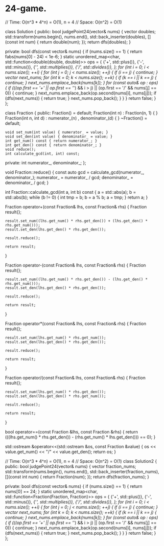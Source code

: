 # 24-game.

// Time:  O(n^3 * 4^n) = O(1), n = 4
// Space: O(n^2) = O(1)

class Solution {
public:
    bool judgePoint24(vector<int>& nums) {
        vector<double> doubles;
        std::transform(nums.begin(), nums.end(), std::back_inserter(doubles),
                       [](const int num) { return double(num); });
        return dfs(doubles);
    }

private:
    bool dfs(const vector<double>& nums) {
        if (nums.size() == 1) {
            return fabs(nums[0] - 24) < 1e-6;
        }
        static unordered_map<char, std::function<double(double, double)>> ops =
        {
            {'+', std::plus<double>()},
            {'-', std::minus<double>()},
            {'*', std::multiplies<double>()},
            {'/', std::divides<double>()},
        };
        for (int i = 0; i < nums.size(); ++i) {
            for (int j = 0; j < nums.size(); ++j) {
                if (i == j) {
                    continue;
                }
                vector<double> next_nums;
                for (int k = 0; k < nums.size(); ++k) {
                    if (k == i || k == j) {
                        continue;
                    }
                    next_nums.emplace_back(nums[k]);
                }
                for (const auto& op : ops) {
                    if (((op.first == '+' || op.first == '*') && i > j) ||
                        (op.first == '/' && nums[j] == 0)) {
                        continue;
                    }
                    next_nums.emplace_back(op.second(nums[i], nums[j]));
                    if (dfs(next_nums)) {
                        return true;
                    }
                    next_nums.pop_back();
                }
            }
        }
        return false;
    }
};


class Fraction {
public:
    Fraction() = default;
    Fraction(int n)
        : Fraction(n, 1)
    {
    }
    Fraction(int n, int d)
        : numerator_(n)
        , denominator_(d)
    {
    }
    ~Fraction() = default;

    void set_num(int value) { numerator_ = value; }
    void set_den(int value) { denominator_ = value; }
    int get_num() const { return numerator_; }
    int get_den() const { return denominator_; }
    void reduce();
    int calculate_gcd(int, int) const;
private:
    int numerator_, denominator_;
};

void Fraction::reduce()
{
    const auto gcd = calculate_gcd(numerator_, denominator_);
    numerator_ = numerator_ / gcd;
    denominator_ = denominator_ / gcd;
}

int Fraction::calculate_gcd(int a, int b) const
{
    a = std::abs(a);
    b = std::abs(b);
    while (b != 0) {
        int tmp = b;
        b = a % b;
        a = tmp;
    }
    return a;
}

Fraction operator+(const Fraction& lhs, const Fraction& rhs)
{
    Fraction result{};

    result.set_num((lhs.get_num() * rhs.get_den()) + (lhs.get_den() * rhs.get_num()));
    result.set_den(lhs.get_den() * rhs.get_den());

    result.reduce();

    return result;
}

Fraction operator-(const Fraction& lhs, const Fraction& rhs)
{
    Fraction result{};

    result.set_num((lhs.get_num() * rhs.get_den()) - (lhs.get_den() * rhs.get_num()));
    result.set_den(lhs.get_den() * rhs.get_den());

    result.reduce();

    return result;
}

Fraction operator*(const Fraction& lhs, const Fraction& rhs)
{
    Fraction result{};

    result.set_num(lhs.get_num() * rhs.get_num());
    result.set_den(lhs.get_den() * rhs.get_den());

    result.reduce();

    return result;
}

Fraction operator/(const Fraction& lhs, const Fraction& rhs)
{
    Fraction result{};

    result.set_num(lhs.get_num() * rhs.get_den());
    result.set_den(lhs.get_den() * rhs.get_num());

    result.reduce();

    return result;
}

bool operator==(const Fraction &lhs, const Fraction &rhs) {
    return (((lhs.get_num() * rhs.get_den()) - (rhs.get_num() * lhs.get_den())) == 0);
}

std::ostream &operator<<(std::ostream &os, const Fraction &value) {
    os << value.get_num() << "/" << value.get_den();
    return os;
}

// Time:  O(n^3 * 4^n) = O(1), n = 4
// Space: O(n^2) = O(1)
class Solution2 {
public:
    bool judgePoint24(vector<int>& nums) {
        vector<Fraction> fraction_nums;
        std::transform(nums.begin(), nums.end(), std::back_inserter(fraction_nums),
                       [](const int num) { return Fraction(num); });
        return dfs(fraction_nums);
    }

private:
    bool dfs(const vector<Fraction>& nums) {
        if (nums.size() == 1) {
            return nums[0] == 24;
        }
        static unordered_map<char, std::function<Fraction(Fraction, Fraction)>> ops =
        {
            {'+', std::plus<Fraction>()},
            {'-', std::minus<Fraction>()},
            {'*', std::multiplies<Fraction>()},
            {'/', std::divides<Fraction>()},
        };
        for (int i = 0; i < nums.size(); ++i) {
            for (int j = 0; j < nums.size(); ++j) {
                if (i == j) {
                    continue;
                }
                vector<Fraction> next_nums;
                for (int k = 0; k < nums.size(); ++k) {
                    if (k == i || k == j) {
                        continue;
                    }
                    next_nums.emplace_back(nums[k]);
                }
                for (const auto& op : ops) {
                    if (((op.first == '+' || op.first == '*') && i > j) ||
                        (op.first == '/' && nums[j] == 0)) {
                        continue;
                    }
                    next_nums.emplace_back(op.second(nums[i], nums[j]));
                    if (dfs(next_nums)) {
                        return true;
                    }
                    next_nums.pop_back();
                }
            }
        }
        return false;
    }
};
